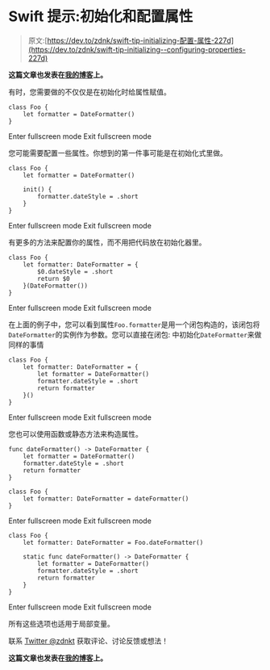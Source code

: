 # Swift 提示:初始化和配置属性

> 原文:[https://dev.to/zdnk/swift-tip-initializing-配置-属性-227d](https://dev.to/zdnk/swift-tip-initializing--configuring-properties-227d)

**这篇文章也发表在[我的博客](https://blg.zdnkt.com/swift-tip-initializing-configuring-properties/)上。**

有时，您需要做的不仅仅是在初始化时给属性赋值。

```
class Foo {
    let formatter = DateFormatter()
} 
```

Enter fullscreen mode Exit fullscreen mode

您可能需要配置一些属性。你想到的第一件事可能是在初始化式里做。

```
class Foo {
    let formatter = DateFormatter()

    init() {
        formatter.dateStyle = .short
    }
} 
```

Enter fullscreen mode Exit fullscreen mode

有更多的方法来配置你的属性，而不用把代码放在初始化器里。

```
class Foo {
    let formatter: DateFormatter = {
        $0.dateStyle = .short
        return $0
    }(DateFormatter())
} 
```

Enter fullscreen mode Exit fullscreen mode

在上面的例子中，您可以看到属性`Foo.formatter`是用一个闭包构造的，该闭包将`DateFormatter`的实例作为参数。您可以直接在闭包:
中初始化`DateFormatter`来做同样的事情

```
class Foo {
    let formatter: DateFormatter = {
        let formatter = DateFormatter()
        formatter.dateStyle = .short
        return formatter
    }()
} 
```

Enter fullscreen mode Exit fullscreen mode

您也可以使用函数或静态方法来构造属性。

```
func dateFormatter() -> DateFormatter {
    let formatter = DateFormatter()
    formatter.dateStyle = .short
    return formatter
}

class Foo {
    let formatter: DateFormatter = dateFormatter()
} 
```

Enter fullscreen mode Exit fullscreen mode

```
class Foo {
    let formatter: DateFormatter = Foo.dateFormatter()

    static func dateFormatter() -> DateFormatter {
        let formatter = DateFormatter()
        formatter.dateStyle = .short
        return formatter
    }
} 
```

Enter fullscreen mode Exit fullscreen mode

所有这些选项也适用于局部变量。

联系 [Twitter @zdnkt](https://twitter.com/zdnkt) 获取评论、讨论反馈或想法！

**这篇文章也发表在[我的博客](https://blg.zdnkt.com/swift-tip-initializing-configuring-properties/)上。**